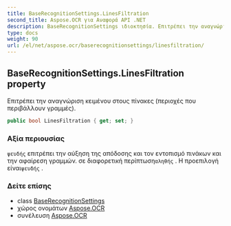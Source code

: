 ```yaml
---
title: BaseRecognitionSettings.LinesFiltration
second_title: Aspose.OCR για Αναφορά API .NET
description: BaseRecognitionSettings ιδιοκτησία. Επιτρέπει την αναγνώριση κειμένου στους πίνακες περιοχές που περιβάλλουν γραμμές.
type: docs
weight: 90
url: /el/net/aspose.ocr/baserecognitionsettings/linesfiltration/
---
```

## BaseRecognitionSettings.LinesFiltration property

Επιτρέπει την αναγνώριση κειμένου στους πίνακες (περιοχές που περιβάλλουν γραμμές).

```csharp
public bool LinesFiltration { get; set; }
```

### Αξία περιουσίας

`ψευδής` επιτρέπει την αύξηση της απόδοσης και τον εντοπισμό πινάκων και την αφαίρεση γραμμών. σε διαφορετική περίπτωση`αληθής` . Η προεπιλογή είναι`ψευδής` .

### Δείτε επίσης

* class [BaseRecognitionSettings](../)
* χώρος ονομάτων [Aspose.OCR](../../baserecognitionsettings/)
* συνέλευση [Aspose.OCR](../../../)


